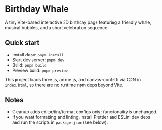 # Birthday Whale

A tiny Vite-based interactive 3D birthday page featuring a friendly whale, musical bubbles, and a short celebration sequence.

## Quick start

- Install deps: `pnpm install`
- Start dev server: `pnpm dev`
- Build: `pnpm build`
- Preview build: `pnpm preview`

This project loads three.js, anime.js, and canvas-confetti via CDN in `index.html`, so there are no runtime npm deps beyond Vite.

## Notes

- Cleanup adds editor/lint/format configs only; functionality is unchanged.
- If you want formatting and linting, install Prettier and ESLint dev deps and run the scripts in `package.json` (see below).
